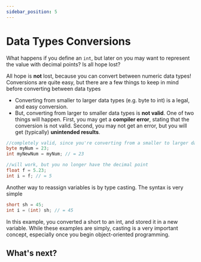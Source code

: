 ```yaml
---
sidebar_position: 5
---
```


# Data Types Conversions

What happens if you define an `int`, but later on you may want to represent the value with decimal points? Is all hope lost?

All hope is **not** lost, because you can convert between numeric data types! Conversions are quite easy, but there are a few things to keep in mind before converting between data types

- Converting from smaller to larger data types (e.g. byte to int) is a legal, and easy conversion.
- But, converting from larger to smaller data types is **not valid**. One of two things will happen. First, you may get a **compiler error**, stating that the conversion is not valid. Second, you may not get an error, but you will get (typically) **unintended results**.

```java
//completely valid, since you're converting from a smaller to larger data type
byte myNum = 23;
int myNewNum = myNum; // = 23

//will work, but you no longer have the decimal point
float f = 5.23;
int i = f; // = 5
```

Another way to reassign variables is by type casting. The syntax is very simple

```java
short sh = 45;
int i = (int) sh; // = 45
```

In this example, you converted a short to an int, and stored it in a new variable. While these examples are simply, casting is a very important concept, especially once you begin object-oriented programming.

## What's next?

